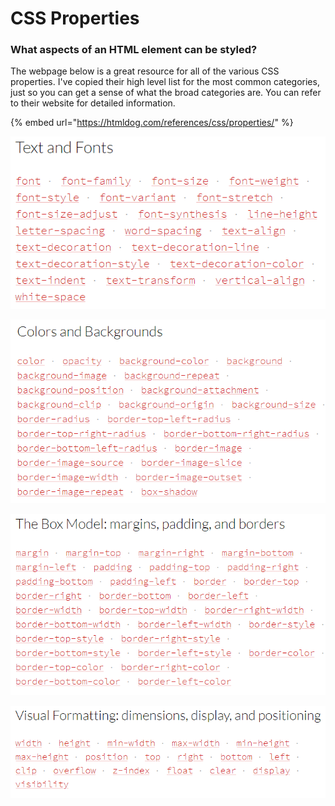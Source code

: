 # CSS Properties

### What aspects of an HTML element can be styled?

The webpage below is a great resource for all of the various CSS properties. I've copied their high level list for the most common categories, just so you can get a sense of what the broad categories are. You can refer to their website for detailed information.

{% embed url="https://htmldog.com/references/css/properties/" %}

![](../../.gitbook/assets/image%20%28217%29.png)

![](../../.gitbook/assets/image%20%28220%29.png)

![](../../.gitbook/assets/image%20%28156%29.png)

![](../../.gitbook/assets/image%20%28261%29.png)

